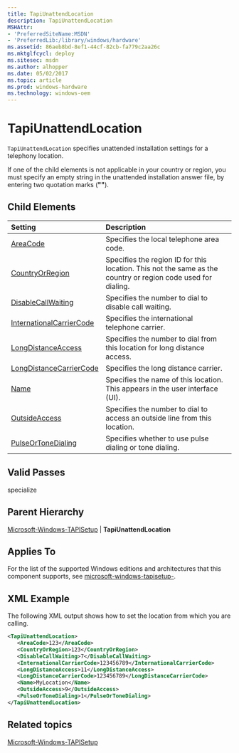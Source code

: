 ```yaml
---
title: TapiUnattendLocation
description: TapiUnattendLocation
MSHAttr:
- 'PreferredSiteName:MSDN'
- 'PreferredLib:/library/windows/hardware'
ms.assetid: 86aeb8bd-8ef1-44cf-82cb-fa779c2aa26c
ms.mktglfcycl: deploy
ms.sitesec: msdn
ms.author: alhopper
ms.date: 05/02/2017
ms.topic: article
ms.prod: windows-hardware
ms.technology: windows-oem
---
```

# TapiUnattendLocation

`TapiUnattendLocation` specifies unattended installation settings for a telephony location.

If one of the child elements is not applicable in your country or region, you must specify an empty string in the unattended installation answer file, by entering two quotation marks (**""**).

## Child Elements

| Setting                 | Description                                                                           |
|:------------------------|:--------------------------------------------------------------------------------------|
| [AreaCode](microsoft-windows-tapisetup-tapiunattendlocation-areacode.md) | Specifies the local telephone area code. |
| [CountryOrRegion](microsoft-windows-tapisetup-tapiunattendlocation-countryorregion.md) | Specifies the region ID for this location. This not the same as the country or region code used for dialing. |
| [DisableCallWaiting](microsoft-windows-tapisetup-tapiunattendlocation-disablecallwaiting.md) | Specifies the number to dial to disable call waiting. |
| [InternationalCarrierCode](microsoft-windows-tapisetup-tapiunattendlocation-internationalcarriercode.md) | Specifies the international telephone carrier. |
| [LongDistanceAccess](microsoft-windows-tapisetup-tapiunattendlocation-longdistanceaccess.md) | Specifies the number to dial from this location for long distance access. |
| [LongDistanceCarrierCode](microsoft-windows-tapisetup-tapiunattendlocation-longdistancecarriercode.md) | Specifies the long distance carrier. |
| [Name](microsoft-windows-tapisetup-tapiunattendlocation-name.md) | Specifies the name of this location. This appears in the user interface (UI). |
| [OutsideAccess](microsoft-windows-tapisetup-tapiunattendlocation-outsideaccess.md) | Specifies the number to dial to access an outside line from this location. |
| [PulseOrToneDialing](microsoft-windows-tapisetup-tapiunattendlocation-pulseortonedialing.md) | Specifies whether to use pulse dialing or tone dialing. |

## Valid Passes

specialize

## Parent Hierarchy

[Microsoft-Windows-TAPISetup](microsoft-windows-tapisetup.md) | **TapiUnattendLocation**

## Applies To

For the list of the supported Windows editions and architectures that this component supports, see [microsoft-windows-tapisetup-](microsoft-windows-tapisetup.md).

## XML Example

The following XML output shows how to set the location from which you are calling.

```XML
<TapiUnattendLocation>
   <AreaCode>123</AreaCode>
   <CountryOrRegion>123</CountryOrRegion>
   <DisableCallWaiting>7</DisableCallWaiting>
   <InternationalCarrierCode>123456789</InternationalCarrierCode>
   <LongDistanceAccess>11</LongDistanceAccess>
   <LongDistanceCarrierCode>123456789</LongDistanceCarrierCode>
   <Name>MyLocation</Name>
   <OutsideAccess>9</OutsideAccess>
   <PulseOrToneDialing>1</PulseOrToneDialing>
</TapiUnattendLocation>
```

## Related topics

[Microsoft-Windows-TAPISetup](microsoft-windows-tapisetup.md)